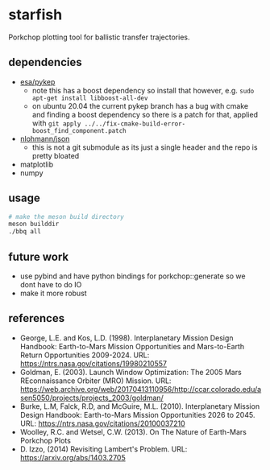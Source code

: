 # starfish 

Porkchop plotting tool for ballistic transfer trajectories.

## dependencies

- [esa/pykep](https://github.com/esa/pykep/)
    - note this has a boost dependency so install that however, e.g. `sudo apt-get install libboost-all-dev` 
    - on ubuntu 20.04 the current pykep branch has a bug with cmake and finding a boost dependency so there is a patch for that, applied with `git apply ../../fix-cmake-build-error-boost_find_component.patch`
- [nlohmann/json](https://github.com/nlohmann/json)
    - this is not a git submodule as its just a single header and the repo is pretty bloated
- matplotlib
- numpy

## usage

```bash
# make the meson build directory
meson builddir
./bbq all
```

## future work

- use pybind and have python bindings for porkchop::generate so we dont have to do IO
- make it more robust

## references

* George, L.E. and Kos, L.D. (1998). Interplanetary Mission Design Handbook: Earth-to-Mars Mission Opportunities and Mars-to-Earth Return Opportunities 2009-2024. URL: https://ntrs.nasa.gov/citations/19980210557
* Goldman, E. (2003). Launch Window Optimization: The 2005 Mars REconnaissance Orbiter (MRO) Mission. URL: https://web.archive.org/web/20170413110956/http://ccar.colorado.edu/asen5050/projects/projects_2003/goldman/
* Burke, L.M, Falck, R.D, and McGuire, M.L. (2010). Interplanetary Mission Design Handbook: Earth-to-Mars Mission Opportunities 2026 to 2045. URL: https://ntrs.nasa.gov/citations/20100037210
* Woolley, R.C. and Wetsel, C.W. (2013). On The Nature of Earth-Mars Porkchop Plots
* D. Izzo, (2014) Revisiting Lambert's Problem. URL: https://arxiv.org/abs/1403.2705
